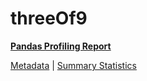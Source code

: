 # threeOf9

[**Pandas Profiling Report**](https://epistasislab.github.io/penn-ml-benchmarks/profile/threeOf9.html)

[Metadata](metadata.yaml) | [Summary Statistics](summary_stats.csv)


